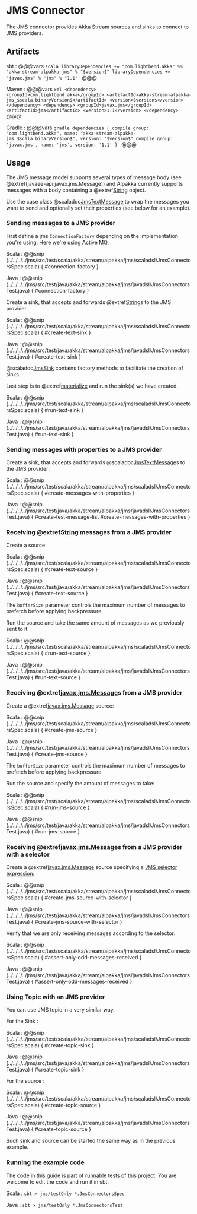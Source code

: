 # JMS Connector

The JMS connector provides Akka Stream sources and sinks to connect to JMS providers.

## Artifacts

sbt
:   @@@vars
    ```scala
    libraryDependencies += "com.lightbend.akka" %% "akka-stream-alpakka-jms" % "$version$"
    libraryDependencies += "javax.jms" % "jms" % "1.1"
    ```
    @@@

Maven
:   @@@vars
    ```xml
    <dependency>
      <groupId>com.lightbend.akka</groupId>
      <artifactId>akka-stream-alpakka-jms_$scala.binaryVersion$</artifactId>
      <version>$version$</version>
    </dependency>
    <dependency>
      <groupId>javax.jms</groupId>
      <artifactId>jms</artifactId>
      <version>1.1</version>
    </dependency>
    ```
    @@@

Gradle
:   @@@vars
    ```gradle
    dependencies {
      compile group: "com.lightbend.akka", name: "akka-stream-alpakka-jms_$scala.binaryVersion$", version: "$version$"
      compile group: 'javax.jms', name: 'jms', version: '1.1'
    }
    ```
    @@@

## Usage

The JMS message model supports several types of message body (see @extref(javaee-api:javax.jms.Message)) and Alpakka currently supports messages with a body containing a @extref[String](java-api:java.lang.String) object.

Use the case class @scaladoc[JmsTextMessage](akka.stream.alpakka.jms.JmsTextMessage$) to wrap the messages you want to send and optionally set their properties (see below for an example).

### Sending messages to a JMS provider

First define a jms `ConnectionFactory` depending on the implementation you're using. Here we're using Active MQ.

Scala
: @@snip (../../../../jms/src/test/scala/akka/stream/alpakka/jms/scaladsl/JmsConnectorsSpec.scala) { #connection-factory }

Java
: @@snip (../../../../jms/src/test/java/akka/stream/alpakka/jms/javadsl/JmsConnectorsTest.java) { #connection-factory }


Create a sink, that accepts and forwards @extref[String](java-api:java.lang.String)s to the JMS provider.

Scala
: @@snip (../../../../jms/src/test/scala/akka/stream/alpakka/jms/scaladsl/JmsConnectorsSpec.scala) { #create-text-sink }

Java
: @@snip (../../../../jms/src/test/java/akka/stream/alpakka/jms/javadsl/JmsConnectorsTest.java) { #create-text-sink }

@scaladoc[JmsSink](akka.stream.alpakka.jms.JmsSink$) contains factory methods to facilitate the creation of sinks.

Last step is to @extref[materialize](akka-docs:scala/stream/stream-flows-and-basics) and run the sink(s) we have created.

Scala
: @@snip (../../../../jms/src/test/scala/akka/stream/alpakka/jms/scaladsl/JmsConnectorsSpec.scala) { #run-text-sink }

Java
: @@snip (../../../../jms/src/test/java/akka/stream/alpakka/jms/javadsl/JmsConnectorsTest.java) { #run-text-sink }

### Sending messages with properties to a JMS provider

Create a sink, that accepts and forwards @scaladoc[JmsTextMessage](akka.stream.alpakka.jms.JmsTextMessage$)s to the JMS provider:

Scala
: @@snip (../../../../jms/src/test/scala/akka/stream/alpakka/jms/scaladsl/JmsConnectorsSpec.scala) { #create-messages-with-properties }

Java
: @@snip (../../../../jms/src/test/java/akka/stream/alpakka/jms/javadsl/JmsConnectorsTest.java) { #create-test-message-list #create-messages-with-properties }

### Receiving @extref[String](java-api:java.lang.String) messages from a JMS provider

Create a source:

Scala
: @@snip (../../../../jms/src/test/scala/akka/stream/alpakka/jms/scaladsl/JmsConnectorsSpec.scala) { #create-text-source }

Java
: @@snip (../../../../jms/src/test/java/akka/stream/alpakka/jms/javadsl/JmsConnectorsTest.java) { #create-text-source }

The `bufferSize` parameter controls the maximum number of messages to prefetch before applying backpressure.

Run the source and take the same amount of messages as we previously sent to it.

Scala
: @@snip (../../../../jms/src/test/scala/akka/stream/alpakka/jms/scaladsl/JmsConnectorsSpec.scala) { #run-text-source }

Java
: @@snip (../../../../jms/src/test/java/akka/stream/alpakka/jms/javadsl/JmsConnectorsTest.java) { #run-text-source }

### Receiving @extref[javax.jms.Message](javaee-api:javax.jms.Message)s from a JMS provider

Create a @extref[javax.jms.Message](javaee-api:javax.jms.Message) source:

Scala
: @@snip (../../../../jms/src/test/scala/akka/stream/alpakka/jms/scaladsl/JmsConnectorsSpec.scala) { #create-jms-source }

Java
: @@snip (../../../../jms/src/test/java/akka/stream/alpakka/jms/javadsl/JmsConnectorsTest.java) { #create-jms-source }

The `bufferSize` parameter controls the maximum number of messages to prefetch before applying backpressure.

Run the source and specify the amount of messages to take:

Scala
: @@snip (../../../../jms/src/test/scala/akka/stream/alpakka/jms/scaladsl/JmsConnectorsSpec.scala) { #run-jms-source }

Java
: @@snip (../../../../jms/src/test/java/akka/stream/alpakka/jms/javadsl/JmsConnectorsTest.java) { #run-jms-source }

### Receiving @extref[javax.jms.Message](javaee-api:javax.jms.Message)s from a JMS provider with a selector

Create a @extref[javax.jms.Message](javaee-api:javax.jms.Message) source specifying a [JMS selector expression](https://docs.oracle.com/cd/E19798-01/821-1841/bncer/index.html):

Scala
: @@snip (../../../../jms/src/test/scala/akka/stream/alpakka/jms/scaladsl/JmsConnectorsSpec.scala) {             #create-jms-source-with-selector }

Java
: @@snip (../../../../jms/src/test/java/akka/stream/alpakka/jms/javadsl/JmsConnectorsTest.java) { #create-jms-source-with-selector }

Verify that we are only receiving messages according to the selector:

Scala
: @@snip (../../../../jms/src/test/scala/akka/stream/alpakka/jms/scaladsl/JmsConnectorsSpec.scala) { #assert-only-odd-messages-received }

Java
: @@snip (../../../../jms/src/test/java/akka/stream/alpakka/jms/javadsl/JmsConnectorsTest.java) { #assert-only-odd-messages-received }

### Using Topic with an JMS provider

You can use JMS topic in a very similar way.

For the Sink :

Scala
: @@snip (../../../../jms/src/test/scala/akka/stream/alpakka/jms/scaladsl/JmsConnectorsSpec.scala) { #create-topic-sink }

Java
: @@snip (../../../../jms/src/test/java/akka/stream/alpakka/jms/javadsl/JmsConnectorsTest.java) { #create-topic-sink }

For the source :

Scala
: @@snip (../../../../jms/src/test/scala/akka/stream/alpakka/jms/scaladsl/JmsConnectorsSpec.scala) { #create-topic-source }

Java
: @@snip (../../../../jms/src/test/java/akka/stream/alpakka/jms/javadsl/JmsConnectorsTest.java) { #create-topic-source }

Such sink and source can be started the same way as in the previous example.

### Running the example code

The code in this guide is part of runnable tests of this project. You are welcome to edit the code and run it in sbt.

Scala
:   ```
    sbt
    > jms/testOnly *.JmsConnectorsSpec
    ```

Java
:   ```
    sbt
    > jms/testOnly *.JmsConnectorsTest
    ```
